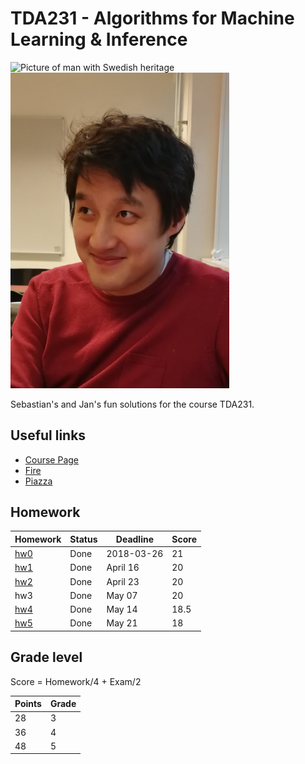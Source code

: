 # TDA231 - Algorithms for Machine Learning & Inference

<img src="https://pbs.twimg.com/profile_images/599334351898181632/5_7c1o7E_400x400.jpg" alt="Picture of man with Swedish heritage" width="350px" >
<img src="/IMG_20180326_161555.jpg" alt="Picture of man with Asian heritage" width="350px">

Sebastian's and Jan's fun solutions for the course TDA231.

## Useful links

* [Course Page](http://www.cse.chalmers.se/research/lab/courses/algorithms-for-machine-learning-tda-231/)
* [Fire](https://amli-lp4-18.frs.cse.chalmers.se/login)
* [Piazza](https://piazza.com/chalmers.se/spring2018/tda231)

## Homework

| Homework | Status | Deadline | Score |
| -------- | ------ | -------- | ----- |
| [hw0](hw0/hw0.ipynb) | Done | 2018-03-26 | 21 |
| [hw1](hw1/hw1.ipynb) | Done | April 16 | 20 |
| [hw2](hw2/hw2.ipynb) | Done | April 23 | 20 |
| hw3 | Done | May 07 | 20 |
| [hw4](hw4/hw4.ipynb) | Done | May 14 | 18.5 |
| [hw5](hw5/hw5.ipynb) | Done | May 21 | 18 |

## Grade level

Score = Homework/4 + Exam/2

| Points | Grade |
| ------ | ----- |
| 28 | 3 |
| 36 | 4 |
| 48 | 5 |
